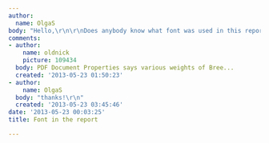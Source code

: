 ```yaml
---
author:
  name: OlgaS
body: "Hello,\r\n\r\nDoes anybody know what font was used in this report? http://www.cnh.bc.ca/wp-content/uploads/2012/10/Intercultural-Book-LPIV-lores-Sept2012.pdf\r\n\r\nThanks,\r\nOlga "
comments:
- author:
    name: oldnick
    picture: 109434
  body: PDF Document Properties says various weights of Bree...
  created: '2013-05-23 01:50:23'
- author:
    name: OlgaS
  body: "thanks!\r\n"
  created: '2013-05-23 03:45:46'
date: '2013-05-23 00:03:25'
title: Font in the report

---
```

